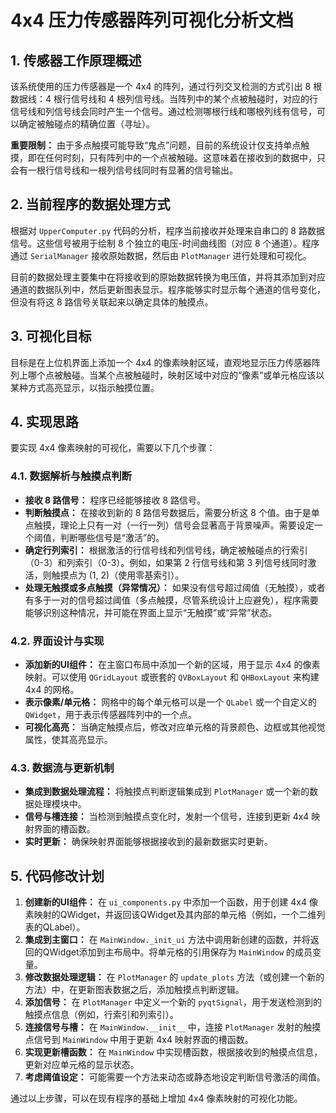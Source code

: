 # 4x4 压力传感器阵列可视化分析文档

## 1. 传感器工作原理概述

该系统使用的压力传感器是一个 4x4 的阵列，通过行列交叉检测的方式引出 8 根数据线：4 根行信号线和 4 根列信号线。当阵列中的某个点被触碰时，对应的行信号线和列信号线会同时产生一个信号。通过检测哪根行线和哪根列线有信号，可以确定被触碰点的精确位置（寻址）。

**重要限制：** 由于多点触摸可能导致“鬼点”问题，目前的系统设计仅支持单点触摸，即在任何时刻，只有阵列中的一个点被触碰。这意味着在接收到的数据中，只会有一根行信号线和一根列信号线同时有显著的信号输出。

## 2. 当前程序的数据处理方式

根据对 `UpperComputer.py` 代码的分析，程序当前接收并处理来自串口的 8 路数据信号。这些信号被用于绘制 8 个独立的电压-时间曲线图（对应 8 个通道）。程序通过 `SerialManager` 接收原始数据，然后由 `PlotManager` 进行处理和可视化。

目前的数据处理主要集中在将接收到的原始数据转换为电压值，并将其添加到对应通道的数据队列中，然后更新图表显示。程序能够实时显示每个通道的信号变化，但没有将这 8 路信号关联起来以确定具体的触摸点。

## 3. 可视化目标

目标是在上位机界面上添加一个 4x4 的像素映射区域，直观地显示压力传感器阵列上哪个点被触碰。当某个点被触碰时，映射区域中对应的“像素”或单元格应该以某种方式高亮显示，以指示触摸位置。

## 4. 实现思路

要实现 4x4 像素映射的可视化，需要以下几个步骤：

### 4.1. 数据解析与触摸点判断

- **接收 8 路信号：** 程序已经能够接收 8 路信号。
- **判断触摸点：** 在接收到新的 8 路信号数据后，需要分析这 8 个值。由于是单点触摸，理论上只有一对（一行一列）信号会显著高于背景噪声。需要设定一个阈值，判断哪些信号是“激活”的。
- **确定行列索引：** 根据激活的行信号线和列信号线，确定被触碰点的行索引（0-3）和列索引（0-3）。例如，如果第 2 行信号线和第 3 列信号线同时激活，则触摸点为 (1, 2)（使用零基索引）。
- **处理无触摸或多点触摸（异常情况）：** 如果没有信号超过阈值（无触摸），或者有多于一对的信号超过阈值（多点触摸，尽管系统设计上应避免），程序需要能够识别这种情况，并可能在界面上显示“无触摸”或“异常”状态。

### 4.2. 界面设计与实现

- **添加新的UI组件：** 在主窗口布局中添加一个新的区域，用于显示 4x4 的像素映射。可以使用 `QGridLayout` 或嵌套的 `QVBoxLayout` 和 `QHBoxLayout` 来构建 4x4 的网格。
- **表示像素/单元格：** 网格中的每个单元格可以是一个 `QLabel` 或一个自定义的 `QWidget`，用于表示传感器阵列中的一个点。
- **可视化高亮：** 当确定触摸点后，修改对应单元格的背景颜色、边框或其他视觉属性，使其高亮显示。

### 4.3. 数据流与更新机制

- **集成到数据处理流程：** 将触摸点判断逻辑集成到 `PlotManager` 或一个新的数据处理模块中。
- **信号与槽连接：** 当检测到触摸点变化时，发射一个信号，连接到更新 4x4 映射界面的槽函数。
- **实时更新：** 确保映射界面能够根据接收到的最新数据实时更新。

## 5. 代码修改计划

1.  **创建新的UI组件：** 在 `ui_components.py` 中添加一个函数，用于创建 4x4 像素映射的QWidget，并返回该QWidget及其内部的单元格（例如，一个二维列表的QLabel）。
2.  **集成到主窗口：** 在 `MainWindow._init_ui` 方法中调用新创建的函数，并将返回的QWidget添加到主布局中。将单元格的引用保存为 `MainWindow` 的成员变量。
3.  **修改数据处理逻辑：** 在 `PlotManager` 的 `update_plots` 方法（或创建一个新的方法）中，在更新图表数据之后，添加触摸点判断逻辑。
4.  **添加信号：** 在 `PlotManager` 中定义一个新的 `pyqtSignal`，用于发送检测到的触摸点信息（例如，行索引和列索引）。
5.  **连接信号与槽：** 在 `MainWindow.__init__` 中，连接 `PlotManager` 发射的触摸点信号到 `MainWindow` 中用于更新 4x4 映射界面的槽函数。
6.  **实现更新槽函数：** 在 `MainWindow` 中实现槽函数，根据接收到的触摸点信息，更新对应单元格的显示状态。
7.  **考虑阈值设定：** 可能需要一个方法来动态或静态地设定判断信号激活的阈值。

通过以上步骤，可以在现有程序的基础上增加 4x4 像素映射的可视化功能。